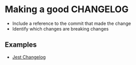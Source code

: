 # Making a good CHANGELOG

* Include a reference to the commit that made the change
* Identify which changes are breaking changes

## Examples

* [Jest Changelog](https://github.com/facebook/jest/blob/master/CHANGELOG.md)
